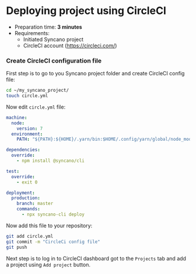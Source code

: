 # Deploying project using CircleCI

* Preparation time: **3 minutes**
* Requirements:
  - Initiated Syncano project
  - CircleCI account (https://circleci.com/)

### Create CircleCI configuration file

First step is to go to you Syncano project folder and create CircleCI config file:

```sh
cd ~/my_syncano_project/
touch circle.yml
```

Now edit `circle.yml` file:

```yaml
machine:
  node:
    version: 7
  environment:
    PATH: "${PATH}:${HOME}/.yarn/bin:$HOME/.config/yarn/global/node_modules/.bin:${HOME}/${CIRCLE_PROJECT_REPONAME}/node_modules/.bin"

dependencies:
  override:
    - npm install @syncano/cli

test:
  override:
    - exit 0

deployment:
  production:
    branch: master
    commands:
      - npx syncano-cli deploy
```

Now add this file to your repository:

```sh
git add circle.yml
git commit -m "CircleCi config file"
git push
```

Next step is to log in to CircleCI dashboard got to the `Projects` tab and add a project using `Add project` button.
